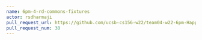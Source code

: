```yaml
---
name: 6pm-4-rd-commons-fixtures
actor: rsdharmaji
pull_request_url: https://github.com/ucsb-cs156-w22/team04-w22-6pm-HappyCows/pull/38
pull_request_num: 38
---
```

